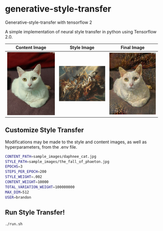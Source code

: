 # generative-style-transfer
Generative-style-transfer with tensorflow 2

A simple implementation of neural style transfer in python using Tensorflow 2.0.

Content Image | Style Image | Final Image
:-------------------------:|:-------------------------:|:-------------------------:
<img src="app/sample_images/daphnee_cat.jpg" alt="drawing" width="200"/> | <img src="app/sample_images/the_fall_of_phaeton.jpg" alt="drawing" width="200"/> |  <img src="app/sample_images/generative_style_transfer_result.jpg" alt="drawing" width="200"/>

## Customize Style Transfer
Modifications may be made to the style and content images, as well as hyperparameters, from the .env file.

```bash
CONTENT_PATH=sample_images/daphnee_cat.jpg
STYLE_PATH=sample_images/the_fall_of_phaeton.jpg
EPOCHS=3
STEPS_PER_EPOCH=200
STYLE_WEIGHT=.002
CONTENT_WEIGHT=10000
TOTAL_VARIATION_WEIGHT=100000000
MAX_DIM=512
USER=brandon
```

## Run Style Transfer!

```bash
./run.sh
```